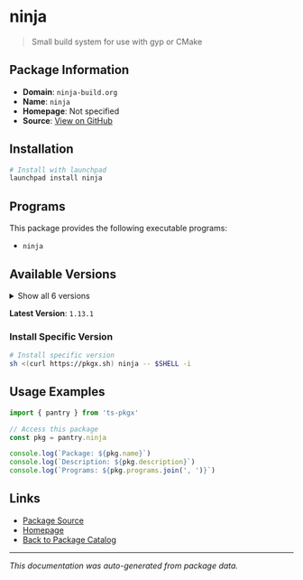 # ninja

> Small build system for use with gyp or CMake

## Package Information

- **Domain**: `ninja-build.org`
- **Name**: `ninja`
- **Homepage**: Not specified
- **Source**: [View on GitHub](https://github.com/pkgxdev/pantry/tree/main/projects/ninja-build.org/package.yml)

## Installation

```bash
# Install with launchpad
launchpad install ninja
```

## Programs

This package provides the following executable programs:

- `ninja`

## Available Versions

<details>
<summary>Show all 6 versions</summary>

- `1.13.1`, `1.13.0`, `1.12.1`, `1.12.0`, `1.11.1`
- `1.11.0`

</details>

**Latest Version**: `1.13.1`

### Install Specific Version

```bash
# Install specific version
sh <(curl https://pkgx.sh) ninja -- $SHELL -i
```

## Usage Examples

```typescript
import { pantry } from 'ts-pkgx'

// Access this package
const pkg = pantry.ninja

console.log(`Package: ${pkg.name}`)
console.log(`Description: ${pkg.description}`)
console.log(`Programs: ${pkg.programs.join(', ')}`)
```

## Links

- [Package Source](https://github.com/pkgxdev/pantry/tree/main/projects/ninja-build.org/package.yml)
- [Homepage](#)
- [Back to Package Catalog](../../package-catalog.md)

---

*This documentation was auto-generated from package data.*
